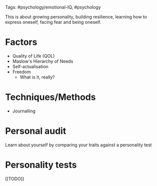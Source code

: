 Tags: #psychology/emotional-IQ, #psychology

This is about growing personality, building resilience, learning how to express oneself, facing fear and being oneself.


# Factors

- Quality of Life (QOL)
- Maslow's Hierarchy of Needs
- Self-actualisation
- Freedom
	- What is it, really?

# Techniques/Methods

- Journalling


# Personal audit

Learn about yourself by comparing your traits against a personality test




# Personality tests

[[TODO]]